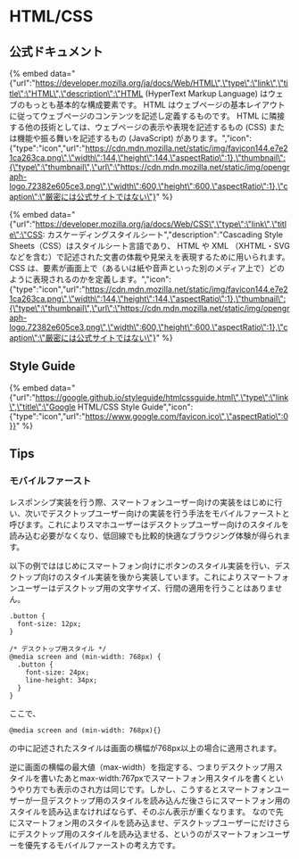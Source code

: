 # HTML/CSS

## 公式ドキュメント

{% embed data="{\"url\":\"https://developer.mozilla.org/ja/docs/Web/HTML\",\"type\":\"link\",\"title\":\"HTML\",\"description\":\"HTML \(HyperText Markup Language\) はウェブのもっとも基本的な構成要素です。 HTML はウェブページの基本レイアウトに従ってウェブページのコンテンツを記述し定義するものです。 HTML に隣接する他の技術としては、ウェブページの表示や表現を記述するもの \(CSS\) または機能や振る舞いを記述するもの \(JavaScript\) があります。\",\"icon\":{\"type\":\"icon\",\"url\":\"https://cdn.mdn.mozilla.net/static/img/favicon144.e7e21ca263ca.png\",\"width\":144,\"height\":144,\"aspectRatio\":1},\"thumbnail\":{\"type\":\"thumbnail\",\"url\":\"https://cdn.mdn.mozilla.net/static/img/opengraph-logo.72382e605ce3.png\",\"width\":600,\"height\":600,\"aspectRatio\":1},\"caption\":\"厳密には公式サイトではない\"}" %}

{% embed data="{\"url\":\"https://developer.mozilla.org/ja/docs/Web/CSS\",\"type\":\"link\",\"title\":\"CSS: カスケーディングスタイルシート\",\"description\":\"Cascading Style Sheets（CSS）はスタイルシート言語であり、 HTML や XML （XHTML・SVG などを含む）で記述された文書の体裁や見栄えを表現するために用いられます。 CSS は、要素が画面上で（あるいは紙や音声といった別のメディア上で）どのように表現されるのかを定義します。\",\"icon\":{\"type\":\"icon\",\"url\":\"https://cdn.mdn.mozilla.net/static/img/favicon144.e7e21ca263ca.png\",\"width\":144,\"height\":144,\"aspectRatio\":1},\"thumbnail\":{\"type\":\"thumbnail\",\"url\":\"https://cdn.mdn.mozilla.net/static/img/opengraph-logo.72382e605ce3.png\",\"width\":600,\"height\":600,\"aspectRatio\":1},\"caption\":\"厳密には公式サイトではない\"}" %}

## Style Guide

{% embed data="{\"url\":\"https://google.github.io/styleguide/htmlcssguide.html\",\"type\":\"link\",\"title\":\"Google HTML/CSS Style Guide\",\"icon\":{\"type\":\"icon\",\"url\":\"https://www.google.com/favicon.ico\",\"aspectRatio\":0}}" %}

## Tips

### モバイルファースト

レスポンシブ実装を行う際、スマートフォンユーザー向けの実装をはじめに行い、次いでデスクトップユーザー向けの実装を行う手法をモバイルファーストと呼びます。これによりスマホユーザーはデスクトップユーザー向けのスタイルを読み込む必要がなくなり、低回線でも比較的快適なブラウジング体験が得られます。

以下の例でははじめにスマートフォン向けにボタンのスタイル実装を行い、デスクトップ向けのスタイル実装を後から実装しています。これによりスマートフォンユーザーはデスクトップ用の文字サイズ、行間の適用を行うことはありません。

```text
.button {
  font-size: 12px;
}

/* デスクトップ用スタイル */
@media screen and (min-width: 768px) {
  .button {
    font-size: 24px;
    line-height: 34px;
  }
}
```

ここで、

```text
@media screen and (min-width: 768px){}
```

の中に記述されたスタイルは画面の横幅が768px以上の場合に適用されます。

逆に画面の横幅の最大値（max-width）を指定する、つまりデスクトップ用スタイルを書いたあとmax-width:767pxでスマートフォン用スタイルを書くというやり方でも表示のされ方は同じです。しかし、こうするとスマートフォンユーザーが一旦デスクトップ用のスタイルを読み込んだ後さらにスマートフォン用のスタイルを読み込まなければならず、そのぶん表示が重くなります。 なので先にスマートフォン用のスタイルを読み込ませ、デスクトップユーザーにだけさらにデスクトップ用のスタイルを読み込ませる、というのがスマートフォンユーザーを優先するモバイルファーストの考え方です。

